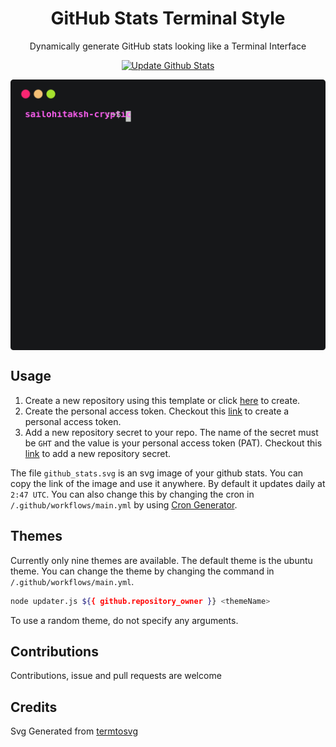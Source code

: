 <h1 align='center'>GitHub Stats Terminal Style</h1>
<p align='center'>Dynamically generate GitHub stats looking like a Terminal Interface </p>

<p align="center" >
  <a href="https://github.com/yogeshwaran01/github-stats-terminal-style/actions/workflows/main.yml">
    <img src="https://github.com/yogeshwaran01/github-stats-terminal-style/actions/workflows/main.yml/badge.svg" alt="Update Github Stats" title="Terminal Style GitHub Stats">
  </a>
</p>

<p align='center'>
  <img align="center" src="./github_stats.svg">
</p>

## Usage

1. Create a new repository using this template or click [here](https://github.com/yogeshwaran01/github-stats-terminal-style/generate) to create.
2. Create the personal access token. Checkout this [link](https://docs.github.com/en/github/authenticating-to-github/keeping-your-account-and-data-secure/creating-a-personal-access-token) to create a personal access token.
3. Add a new repository secret to your repo. The name of the secret must be `GHT` and the value is your personal access token (PAT). Checkout this [link](https://docs.github.com/en/actions/reference/encrypted-secrets) to add a new repository secret.

The file `github_stats.svg` is an svg image of your github stats. You can copy the link of the image and use it anywhere. By default it updates daily at `2:47 UTC`. You can also change this by changing the cron in `/.github/workflows/main.yml` by using [Cron Generator](https://crontab.guru/).

## Themes

Currently only nine themes are available. The default theme is the ubuntu theme. You can change the theme by changing the command in `/.github/workflows/main.yml`.

```bash
node updater.js ${{ github.repository_owner }} <themeName>
```

To use a random theme, do not specify any arguments.
<!--
|                           **Theme Sample**                            | **Theme Name** |         **Theme Sample**        |  **ThemeName** |
| :-------------------------------------------------------------------: | :------------: | :------------------------------:| :-------------: |
|      <img align="center" src="./themes/ubuntu.svg" alt="ubuntu">      |     ubuntu     | <img align="center" src="./themes/hacker.svg" alt="hacker">  |   hacker   |
|        <img align="center" src="./themes/atom.svg" alt="atom">        |      atom      | <img align="center" src="./themes/googledark.svg" alt="googledark">  |   googledark   |
|     <img align="center" src="./themes/default.svg" alt="default">     |    default     | <img align="center" src="./themes/googlelight.svg" alt="googlelight"> |  googlelight   |
|     <img align="center" src="./themes/dracula.svg" alt="dracula">     |    dracula     | <img align="center" src="./themes/monokai.svg" alt="monokai">     |    monokai     |
|      <img align="center" src="./themes/github.svg" alt="github">      |     github     | <img align="center" src="./themes/powershell.svg" alt="powershell">  |   powershell   |
-->
## Contributions

Contributions, issue and pull requests are welcome

## Credits

Svg Generated from [termtosvg](https://github.com/nbedos/termtosvg)
